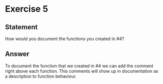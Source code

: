 # Exercise 5

## Statement

How would you document the functions you created in #4?

## Answer

To document the function that we created in #4 we can add the comment right above each function. This comments will show
up in documentation as a description to function behaviour.
